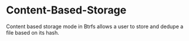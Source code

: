 # Content-Based-Storage
Content based storage mode in Btrfs allows a user to store and dedupe a file based on its hash.
